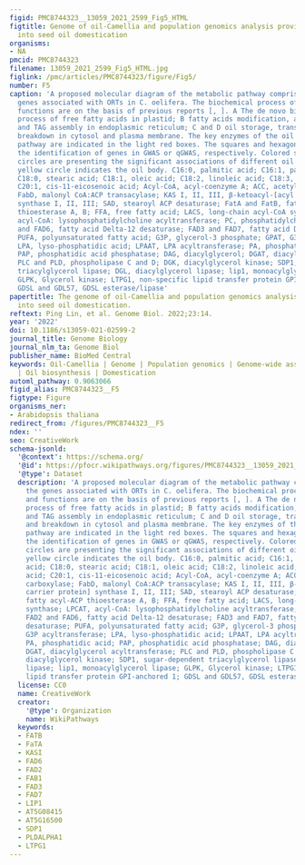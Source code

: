 ```yaml
---
figid: PMC8744323__13059_2021_2599_Fig5_HTML
figtitle: Genome of oil-Camellia and population genomics analysis provide insights
  into seed oil domestication
organisms:
- NA
pmcid: PMC8744323
filename: 13059_2021_2599_Fig5_HTML.jpg
figlink: /pmc/articles/PMC8744323/figure/Fig5/
number: F5
caption: 'A proposed molecular diagram of the metabolic pathway comprising of the
  genes associated with ORTs in C. oelifera. The biochemical process of enzymes and
  functions are on the basis of previous reports [, ]. A The de novo biosynthesis
  process of free fatty acids in plastid; B fatty acids modification, acyl editing
  and TAG assembly in endoplasmic reticulum; C and D oil storage, transportation and
  breakdown in cytosol and plasma membrane. The key enzymes of the oil metabolism
  pathway are indicated in the light red boxes. The squares and hexagons are indicating
  the identification of genes in GWAS or qGWAS, respectively. Colored squares and
  circles are presenting the significant associations of different oil traits. The
  yellow circle indicates the oil body. C16:0, palmitic acid; C16:1, palmitoleic acid;
  C18:0, stearic acid; C18:1, oleic acid; C18:2, linoleic acid; C18:3, linolenic acid;
  C20:1, cis-11-eicosenoic acid; Acyl-CoA, acyl-coenzyme A; ACC, acetyl-CoA carboxylase;
  FabD, malonyl CoA:ACP transacylase; KAS I, II, III, β-ketoacyl-[acyl carrier protein]
  synthase I, II, III; SAD, stearoyl ACP desaturase; FatA and FatB, fatty acyl-ACP
  thioesterase A, B; FFA, free fatty acid; LACS, long-chain acyl-CoA synthase; LPCAT,
  acyl-CoA: lysophosphatidylcholine acyltransferase; PC, phosphatidylcholine; FAD2
  and FAD6, fatty acid Delta-12 desaturase; FAD3 and FAD7, fatty acid Delta-15 desaturase;
  PUFA, polyunsaturated fatty acid; G3P, glycerol-3 phosphate; GPAT, G3P acyltransferase;
  LPA, lyso-phosphatidic acid; LPAAT, LPA acyltransferase; PA, phosphatidic acid;
  PAP, phosphatidic acid phosphatase; DAG, diacylglycerol; DGAT, diacylglycerol acyltransferase;
  PLC and PLD, phospholipase C and D; DGK, diacylglycerol kinase; SDP1, sugar-dependent
  triacylglycerol lipase; DGL, diacylglycerol lipase; lip1, monoacylglycerol lipase;
  GLPK, Glycerol kinase; LTPG1, non-specific lipid transfer protein GPI-anchored 1;
  GDSL and GDL57, GDSL esterase/lipase'
papertitle: The genome of oil-Camellia and population genomics analysis provide insights
  into seed oil domestication.
reftext: Ping Lin, et al. Genome Biol. 2022;23:14.
year: '2022'
doi: 10.1186/s13059-021-02599-2
journal_title: Genome Biology
journal_nlm_ta: Genome Biol
publisher_name: BioMed Central
keywords: Oil-Camellia | Genome | Population genomics | Genome-wide association analysis
  | Oil biosynthesis | Domestication
automl_pathway: 0.9063066
figid_alias: PMC8744323__F5
figtype: Figure
organisms_ner:
- Arabidopsis thaliana
redirect_from: /figures/PMC8744323__F5
ndex: ''
seo: CreativeWork
schema-jsonld:
  '@context': https://schema.org/
  '@id': https://pfocr.wikipathways.org/figures/PMC8744323__13059_2021_2599_Fig5_HTML.html
  '@type': Dataset
  description: 'A proposed molecular diagram of the metabolic pathway comprising of
    the genes associated with ORTs in C. oelifera. The biochemical process of enzymes
    and functions are on the basis of previous reports [, ]. A The de novo biosynthesis
    process of free fatty acids in plastid; B fatty acids modification, acyl editing
    and TAG assembly in endoplasmic reticulum; C and D oil storage, transportation
    and breakdown in cytosol and plasma membrane. The key enzymes of the oil metabolism
    pathway are indicated in the light red boxes. The squares and hexagons are indicating
    the identification of genes in GWAS or qGWAS, respectively. Colored squares and
    circles are presenting the significant associations of different oil traits. The
    yellow circle indicates the oil body. C16:0, palmitic acid; C16:1, palmitoleic
    acid; C18:0, stearic acid; C18:1, oleic acid; C18:2, linoleic acid; C18:3, linolenic
    acid; C20:1, cis-11-eicosenoic acid; Acyl-CoA, acyl-coenzyme A; ACC, acetyl-CoA
    carboxylase; FabD, malonyl CoA:ACP transacylase; KAS I, II, III, β-ketoacyl-[acyl
    carrier protein] synthase I, II, III; SAD, stearoyl ACP desaturase; FatA and FatB,
    fatty acyl-ACP thioesterase A, B; FFA, free fatty acid; LACS, long-chain acyl-CoA
    synthase; LPCAT, acyl-CoA: lysophosphatidylcholine acyltransferase; PC, phosphatidylcholine;
    FAD2 and FAD6, fatty acid Delta-12 desaturase; FAD3 and FAD7, fatty acid Delta-15
    desaturase; PUFA, polyunsaturated fatty acid; G3P, glycerol-3 phosphate; GPAT,
    G3P acyltransferase; LPA, lyso-phosphatidic acid; LPAAT, LPA acyltransferase;
    PA, phosphatidic acid; PAP, phosphatidic acid phosphatase; DAG, diacylglycerol;
    DGAT, diacylglycerol acyltransferase; PLC and PLD, phospholipase C and D; DGK,
    diacylglycerol kinase; SDP1, sugar-dependent triacylglycerol lipase; DGL, diacylglycerol
    lipase; lip1, monoacylglycerol lipase; GLPK, Glycerol kinase; LTPG1, non-specific
    lipid transfer protein GPI-anchored 1; GDSL and GDL57, GDSL esterase/lipase'
  license: CC0
  name: CreativeWork
  creator:
    '@type': Organization
    name: WikiPathways
  keywords:
  - FATB
  - FaTA
  - KASI
  - FAD6
  - FAD2
  - FAB1
  - FAD3
  - FAD7
  - LIP1
  - AT5G08415
  - AT5G16500
  - SDP1
  - PLDALPHA1
  - LTPG1
---
```

